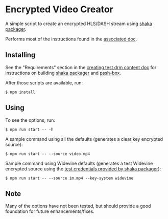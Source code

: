 # Encrypted Video Creator

A simple script to create an encrypted HLS/DASH stream using [shaka packager](https://github.com/google/shaka-packager).

Performs most of the instructions found in the [associated doc](creating-test-drm-content.md).

## Installing

See the "Requirements" section in the [creating test drm content doc](creating-test-drm-content.md) for instructions on building [shaka packager](https://github.com/google/shaka-packager) and [pssh-box](https://github.com/google/shaka-packager/tree/master/packager/tools/pssh).

After those scripts are available, run:

```
$ npm install
```

## Using

To see the options, run:

```
$ npm run start -- -h
```

A sample command using all the defaults (generates a clear key encrypted source):

```
$ npm run start -- --source video.mp4
```

Sample command using Widevine defaults (generates a test Widevine encrypted source using the [test credentials provided by shaka packager]):

```
$ npm run start -- --source im.mp4 --key-system widevine
```

## Note

Many of the options have not been tested, but should provide a good foundation for future enhancements/fixes.

[test credentials provided by shaka packager]: https://google.github.io/shaka-packager/html/tutorials/widevine.html#widevine-test-credential
